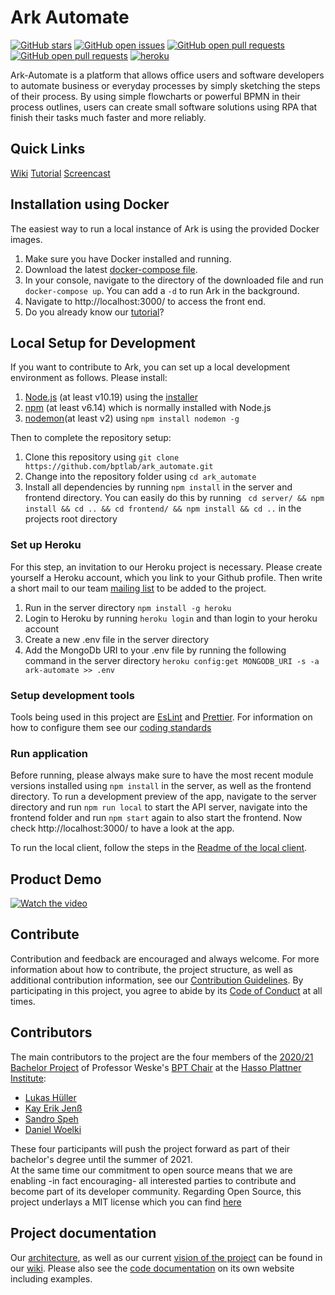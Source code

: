 # Ark Automate

[![GitHub stars](https://img.shields.io/github/stars/bptlab/ark_automate)](https://github.com/bptlab/ark_automate)
[![GitHub open issues](https://img.shields.io/github/issues/bptlab/ark_automate)](https://github.com/bptlab/ark_automate/issues)
[![GitHub open pull requests](https://img.shields.io/github/issues-closed/bptlab/ark_automate)](https://github.com/bptlab/ark_automate/issues)
[![GitHub open pull requests](https://img.shields.io/github/issues-pr/bptlab/ark_automate)](https://github.com/bptlab/ark_automate/issues)
[![heroku](https://heroku-badge.herokuapp.com/?app=ark-automate&root=App.js)](https://heroku-badge.herokuapp.com/App.js)

Ark-Automate is a platform that allows office users and software developers to automate business or everyday processes by simply sketching the steps of their process. By using simple flowcharts or powerful BPMN in their process outlines, users can create small software solutions using RPA that finish their tasks much faster and more reliably.

## Quick Links

[Wiki](https://github.com/bptlab/ark_automate/wiki)
[Tutorial](https://github.com/bptlab/ark_automate/wiki/tutorial)
[Screencast](https://www.youtube.com/watch?v=EIbrYbvtknI)

## Installation using Docker

The easiest way to run a local instance of Ark is using the provided Docker images.

1. Make sure you have Docker installed and running.
1. Download the latest [docker-compose file](https://raw.githubusercontent.com/bptlab/ark_automate/docker-deployment/docker-compose.yml).
1. In your console, navigate to the directory of the downloaded file and run `docker-compose up`. You can add a `-d` to run Ark in the background.
1. Navigate to http://localhost:3000/ to access the front end.
1. Do you already know our [tutorial](https://github.com/bptlab/ark_automate/wiki/tutorial)?

## Local Setup for Development

If you want to contribute to Ark, you can set up a local development environment as follows.
Please install:

1. [Node.js](https://nodejs.org/en/) (at least v10.19) using the [installer](https://nodejs.org/en/download/)
2. [npm](https://www.npmjs.com/get-npm) (at least v6.14) which is normally installed with Node.js
3. [nodemon](https://www.npmjs.com/package/nodemon)(at least v2) using `npm install nodemon -g`

Then to complete the repository setup:

1. Clone this repository using `git clone https://github.com/bptlab/ark_automate.git`
2. Change into the repository folder using `cd ark_automate`
3. Install all dependencies by running `npm install` in the server and frontend directory. You can easily do this by running ` cd server/ && npm install && cd .. && cd frontend/ && npm install && cd ..` in the projects root directory

### Set up Heroku

For this step, an invitation to our Heroku project is necessary. Please create yourself a Heroku account, which you link to your Github profile. Then write a short mail to our team [mailing list](mailto:bpmw2020@gmail.com) to be added to the project.

1. Run in the server directory `npm install -g heroku`
2. Login to Heroku by running `heroku login` and than login to your heroku account
3. Create a new .env file in the server directory
4. Add the MongoDb URI to your .env file by running the following command in the server directory `heroku config:get MONGODB_URI -s -a ark-automate >> .env`

### Setup development tools

Tools being used in this project are [EsLint](https://eslint.org/) and [Prettier](https://prettier.io/). For information on how to configure them see our [coding standards](https://github.com/bptlab/ark_automate/wiki/Coding-standards#tools)

### Run application

Before running, please always make sure to have the most recent module versions installed using `npm install` in the server, as well as the frontend directory.
To run a development preview of the app, navigate to the server directory and run `npm run local` to start the API server, navigate into the frontend folder and run `npm start` again to also start the frontend.
Now check http://localhost:3000/ to have a look at the app.

To run the local client, follow the steps in the [Readme of the local client](https://github.com/bptlab/ark_automate_local#readme).

## Product Demo

[![Watch the video](https://i.imgur.com/Q9UTQSY.png)](https://www.youtube.com/watch?v=EIbrYbvtknI)

## Contribute

Contribution and feedback are encouraged and always welcome. For more information about how to contribute, the project structure, as well as additional contribution information, see our [Contribution Guidelines](.github/CONTRIBUTING.md). By participating in this project, you agree to abide by its [Code of Conduct](.github/CODE_OF_CONDUCT.md) at all times.

## Contributors

The main contributors to the project are the four members of the [2020/21 Bachelor Project](https://hpi.de/fileadmin/user_upload/hpi/dokumente/studiendokumente/bachelor/bachelorprojekte/2020_21/FG_Weske_RPA_meets_BPM.pdf) of Professor Weske's [BPT Chair](https://bpt.hpi.uni-potsdam.de) at the [Hasso Plattner Institute](https://hpi.de):

- [Lukas Hüller](https://github.com/lukashueller)
- [Kay Erik Jenß](https://github.com/kej-jay)
- [Sandro Speh](https://github.com/SanJSp)
- [Daniel Woelki](https://github.com/WolfgangDaniel)

These four participants will push the project forward as part of their bachelor's degree until the summer of 2021.  
At the same time our commitment to open source means that we are enabling -in fact encouraging- all interested parties to contribute and become part of its developer community. Regarding Open Source, this project underlays a MIT license which you can find [here](https://github.com/bptlab/ark_automate/blob/main/LICENSE.md)

## Project documentation

Our [architecture](https://github.com/bptlab/ark_automate/wiki/Architecture-in-2021), as well as our current [vision of the project](https://github.com/bptlab/ark_automate/wiki/Vision-for-2021) can be found in our [wiki](https://github.com/bptlab/ark_automate/wiki).
Please also see the [code documentation](https://bptlab.github.io/ark_automate/) on its own website including examples.
